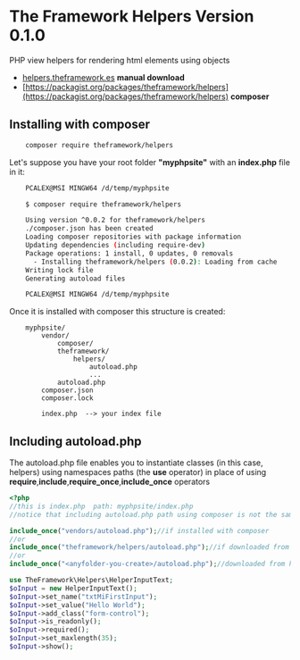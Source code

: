 # The Framework Helpers Version 0.1.0
PHP view helpers for rendering html elements using objects

* [helpers.theframework.es](http://helpers.theframework.es/) **manual download**
* [https://packagist.org/packages/theframework/helpers](https://packagist.org/packages/theframework/helpers) **composer**

## Installing with composer
```bash
    composer require theframework/helpers
```

Let's suppose you have your root folder **"myphpsite"** with an **index.php** file in it:
```bash
    PCALEX@MSI MINGW64 /d/temp/myphpsite

    $ composer require theframework/helpers

    Using version ^0.0.2 for theframework/helpers
    ./composer.json has been created
    Loading composer repositories with package information
    Updating dependencies (including require-dev)
    Package operations: 1 install, 0 updates, 0 removals
      - Installing theframework/helpers (0.0.2): Loading from cache
    Writing lock file
    Generating autoload files

    PCALEX@MSI MINGW64 /d/temp/myphpsite
```

Once it is installed with composer this structure is created:
```
    myphpsite/
        vendor/
            composer/
            theframework/
                helpers/
                    autoload.php
                    ...
            autoload.php
        composer.json
        composer.lock

        index.php  --> your index file
```

## Including autoload.php
The autoload.php file enables you to instantiate classes (in this case, helpers) using namespaces paths (the **use** operator) in place of
using **require**,**include**,**require_once**,**include_once** operators

```php
<?php
//this is index.php  path: myphpsite/index.php
//notice that including autoload.php path using composer is not the same as downloading the package. 

include_once("vendors/autoload.php");//if installed with composer
//or
include_once("theframework/helpers/autoload.php");//if downloaded from http://helpers.theframework.es/versions/
//or
include_once("<anyfolder-you-create>/autoload.php");//downloaded from https://github.com/eacevedof/prj_theframework_helpers/releases

use TheFramework\Helpers\HelperInputText;
$oInput = new HelperInputText();
$oInput->set_name("txtMiFirstInput");
$oInput->set_value("Hello World");
$oInput->add_class("form-control");
$oInput->is_readonly();
$oInput->required();
$oInput->set_maxlength(35);
$oInput->show();

```
<!--
https://getcomposer.org/doc/04-schema.md#psr-0
-->